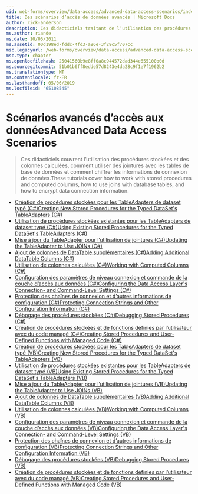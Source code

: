 ```yaml
---
uid: web-forms/overview/data-access/advanced-data-access-scenarios/index
title: Des scénarios d’accès de données avancés | Microsoft Docs
author: rick-anderson
description: Ces didacticiels traitant de l’utilisation des procédures stockées et des colonnes calculées, comment utiliser des jointures avec les tables de base de données et comment chiffrer les informations de connexion de données...
ms.author: riande
ms.date: 10/05/2011
ms.assetid: 00d198ed-fddc-4fd3-a86e-3f29c5f707cc
msc.legacyurl: /web-forms/overview/data-access/advanced-data-access-scenarios
msc.type: chapter
ms.openlocfilehash: 25041560b9e8ff0a8c944572dad344e655100b0d
ms.sourcegitcommit: 51b01b6ff8edde57d8243e4da28c9f1e7f1962b2
ms.translationtype: MT
ms.contentlocale: fr-FR
ms.lasthandoff: 05/06/2019
ms.locfileid: "65108545"
---
```

# <a name="advanced-data-access-scenarios"></a><span data-ttu-id="1a7f3-103">Scénarios avancés d’accès aux données</span><span class="sxs-lookup"><span data-stu-id="1a7f3-103">Advanced Data Access Scenarios</span></span>

> <span data-ttu-id="1a7f3-104">Ces didacticiels couvrent l’utilisation des procédures stockées et des colonnes calculées, comment utiliser des jointures avec les tables de base de données et comment chiffrer les informations de connexion de données.</span><span class="sxs-lookup"><span data-stu-id="1a7f3-104">These tutorials cover how to work with stored procedures and computed columns, how to use joins with database tables, and how to encrypt data connection information.</span></span>

- [<span data-ttu-id="1a7f3-105">Création de procédures stockées pour les TableAdapters de dataset typé (C#)</span><span class="sxs-lookup"><span data-stu-id="1a7f3-105">Creating New Stored Procedures for the Typed DataSet's TableAdapters (C#)</span></span>](creating-new-stored-procedures-for-the-typed-dataset-s-tableadapters-cs.md)
- [<span data-ttu-id="1a7f3-106">Utilisation de procédures stockées existantes pour les TableAdapters de dataset typé (C#)</span><span class="sxs-lookup"><span data-stu-id="1a7f3-106">Using Existing Stored Procedures for the Typed DataSet's TableAdapters (C#)</span></span>](using-existing-stored-procedures-for-the-typed-dataset-s-tableadapters-cs.md)
- [<span data-ttu-id="1a7f3-107">Mise à jour du TableAdapter pour l’utilisation de jointures (C#)</span><span class="sxs-lookup"><span data-stu-id="1a7f3-107">Updating the TableAdapter to Use JOINs (C#)</span></span>](updating-the-tableadapter-to-use-joins-cs.md)
- [<span data-ttu-id="1a7f3-108">Ajout de colonnes de DataTable supplémentaires (C#)</span><span class="sxs-lookup"><span data-stu-id="1a7f3-108">Adding Additional DataTable Columns (C#)</span></span>](adding-additional-datatable-columns-cs.md)
- [<span data-ttu-id="1a7f3-109">Utilisation de colonnes calculées (C#)</span><span class="sxs-lookup"><span data-stu-id="1a7f3-109">Working with Computed Columns (C#)</span></span>](working-with-computed-columns-cs.md)
- [<span data-ttu-id="1a7f3-110">Configuration des paramètres de niveau connexion et commande de la couche d’accès aux données (C#)</span><span class="sxs-lookup"><span data-stu-id="1a7f3-110">Configuring the Data Access Layer's Connection- and Command-Level Settings (C#)</span></span>](configuring-the-data-access-layer-s-connection-and-command-level-settings-cs.md)
- [<span data-ttu-id="1a7f3-111">Protection des chaînes de connexion et d’autres informations de configuration (C#)</span><span class="sxs-lookup"><span data-stu-id="1a7f3-111">Protecting Connection Strings and Other Configuration Information (C#)</span></span>](protecting-connection-strings-and-other-configuration-information-cs.md)
- [<span data-ttu-id="1a7f3-112">Débogage des procédures stockées (C#)</span><span class="sxs-lookup"><span data-stu-id="1a7f3-112">Debugging Stored Procedures (C#)</span></span>](debugging-stored-procedures-cs.md)
- [<span data-ttu-id="1a7f3-113">Création de procédures stockées et de fonctions définies par l’utilisateur avec du code managé (C#)</span><span class="sxs-lookup"><span data-stu-id="1a7f3-113">Creating Stored Procedures and User-Defined Functions with Managed Code (C#)</span></span>](creating-stored-procedures-and-user-defined-functions-with-managed-code-cs.md)
- [<span data-ttu-id="1a7f3-114">Création de procédures stockées pour les TableAdapters de dataset typé (VB)</span><span class="sxs-lookup"><span data-stu-id="1a7f3-114">Creating New Stored Procedures for the Typed DataSet's TableAdapters (VB)</span></span>](creating-new-stored-procedures-for-the-typed-dataset-s-tableadapters-vb.md)
- [<span data-ttu-id="1a7f3-115">Utilisation de procédures stockées existantes pour les TableAdapters de dataset typé (VB)</span><span class="sxs-lookup"><span data-stu-id="1a7f3-115">Using Existing Stored Procedures for the Typed DataSet's TableAdapters (VB)</span></span>](using-existing-stored-procedures-for-the-typed-dataset-s-tableadapters-vb.md)
- [<span data-ttu-id="1a7f3-116">Mise à jour du TableAdapter pour l’utilisation de jointures (VB)</span><span class="sxs-lookup"><span data-stu-id="1a7f3-116">Updating the TableAdapter to Use JOINs (VB)</span></span>](updating-the-tableadapter-to-use-joins-vb.md)
- [<span data-ttu-id="1a7f3-117">Ajout de colonnes de DataTable supplémentaires (VB)</span><span class="sxs-lookup"><span data-stu-id="1a7f3-117">Adding Additional DataTable Columns (VB)</span></span>](adding-additional-datatable-columns-vb.md)
- [<span data-ttu-id="1a7f3-118">Utilisation de colonnes calculées (VB)</span><span class="sxs-lookup"><span data-stu-id="1a7f3-118">Working with Computed Columns (VB)</span></span>](working-with-computed-columns-vb.md)
- [<span data-ttu-id="1a7f3-119">Configuration des paramètres de niveau connexion et commande de la couche d’accès aux données (VB)</span><span class="sxs-lookup"><span data-stu-id="1a7f3-119">Configuring the Data Access Layer's Connection- and Command-Level Settings (VB)</span></span>](configuring-the-data-access-layer-s-connection-and-command-level-settings-vb.md)
- [<span data-ttu-id="1a7f3-120">Protection des chaînes de connexion et d’autres informations de configuration (VB)</span><span class="sxs-lookup"><span data-stu-id="1a7f3-120">Protecting Connection Strings and Other Configuration Information (VB)</span></span>](protecting-connection-strings-and-other-configuration-information-vb.md)
- [<span data-ttu-id="1a7f3-121">Débogage des procédures stockées (VB)</span><span class="sxs-lookup"><span data-stu-id="1a7f3-121">Debugging Stored Procedures (VB)</span></span>](debugging-stored-procedures-vb.md)
- [<span data-ttu-id="1a7f3-122">Création de procédures stockées et de fonctions définies par l’utilisateur avec du code managé (VB)</span><span class="sxs-lookup"><span data-stu-id="1a7f3-122">Creating Stored Procedures and User-Defined Functions with Managed Code (VB)</span></span>](creating-stored-procedures-and-user-defined-functions-with-managed-code-vb.md)
